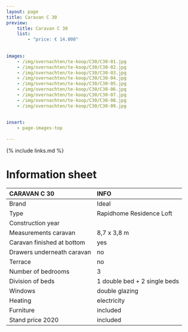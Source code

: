 ```yaml
---
layout: page
title: Caravan C 30
preview: 
    title: Caravan C 30
    list:
        - "price: € 14.000"
        
        
images:
    - /img/overnachten/te-koop/C30/C30-01.jpg
    - /img/overnachten/te-koop/C30/C30-02.jpg
    - /img/overnachten/te-koop/C30/C30-03.jpg
    - /img/overnachten/te-koop/C30/C30-04.jpg
    - /img/overnachten/te-koop/C30/C30-05.jpg
    - /img/overnachten/te-koop/C30/C30-06.jpg
    - /img/overnachten/te-koop/C30/C30-07.jpg
    - /img/overnachten/te-koop/C30/C30-08.jpg
    - /img/overnachten/te-koop/C30/C30-09.jpg
    
    
insert:
    - page-images-top
    
---
```


{% include links.md %}



# Information sheet 

CARAVAN C 30                | INFO        | 
:---------------------------|:------------|
Brand                       |Ideal
Type                        |Rapidhome Residence Loft
Construction year           |
Measurements caravan        |8,7 x 3,8 m
Caravan finished at bottom  |yes
Drawers underneath caravan  |no
Terrace                     |no
Number of bedrooms          |3
Division of beds            |1 double bed + 2 single beds
Windows                     |double glazing
Heating                     |electricity
Furniture                   |included
Stand price 2020            |included
